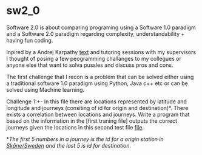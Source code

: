 # sw2_0
Software 2.0 is about comparing programing using a Software 1.0 paradigm and a Software 2.0 paradigm regarding complexity, understandability + having fun coding.

Inpired by a Andrej Karpathy [text](https://medium.com/@karpathy/software-2-0-a64152b37c35) and tutoring sessions with my supervisors I thought of posing a few peogramming challanges to my collegues or anyone else that want to solva pussles and discuss pros and cons.

The first challenge that I recon is a problem that can be solved either using a traditional software 1.0 paradigm using Python, Java c++ etc or can be solved using Machine learning.

Challenge 1:+-
In this file there are locations represented by latitude and longitude and journeys (consiting of id for origin and destination)*. There exists a correlation between locations and journeys. Write a program that based on the information in the [first traning file] outputs the correct journeys given the locations in this second test file [file]().

**The first 5 numbers in a journey is the id for a origin station in [Skåne/Sweden](http://labs.skanetrafiken.se/) and the last 5 is id for destination.*
